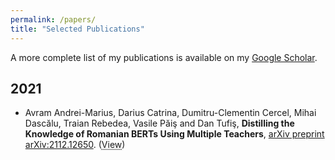 ```yaml
---
permalink: /papers/
title: "Selected Publications"
---
```


A more complete list of my publications is available on my [Google Scholar](https://scholar.google.com/citations?user=00FWAZ0AAAAJ&hl=en).

## 2021

- Avram Andrei-Marius, Darius Catrina, Dumitru-Clementin Cercel, Mihai Dascălu, Traian Rebedea, Vasile Păiş and Dan Tufiş, **Distilling the Knowledge of Romanian BERTs Using Multiple Teachers**, [arXiv preprint arXiv:2112.12650](https://arxiv.org/abs/2112.12650). (<a href="https://github.com/racai-ai/Romanian-DistilBERT" style="color: light-blue; text-decoration: underline;text-decoration-style: dotted;">View</a>)
